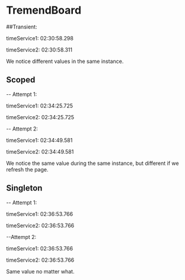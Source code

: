 # TremendBoard

##Transient:

timeService1: 02:30:58.298

timeService2: 02:30:58.311

We notice different values in the same instance.

## Scoped

-- Attempt 1:

timeService1: 02:34:25.725

timeService2: 02:34:25.725

-- Attempt 2:

timeService1: 02:34:49.581

timeService2: 02:34:49.581

We notice the same value during the same instance, but different if we refresh the page.

## Singleton

-- Attempt 1:

timeService1: 02:36:53.766

timeService2: 02:36:53.766

--Attempt 2:

timeService1: 02:36:53.766

timeService2: 02:36:53.766

Same value no matter what.